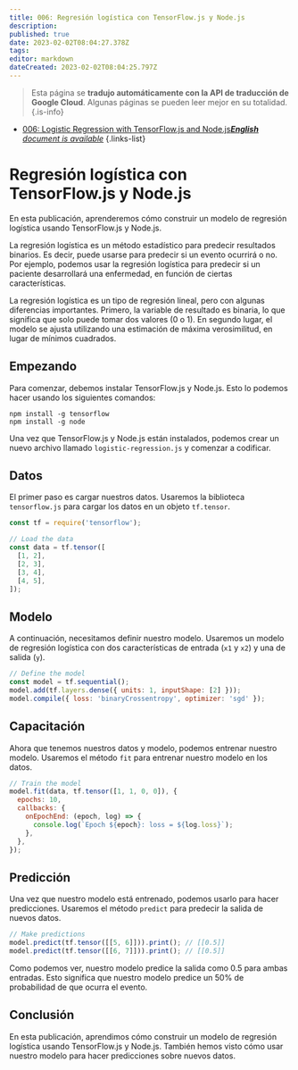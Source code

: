 ```yaml
---
title: 006: Regresión logística con TensorFlow.js y Node.js
description: 
published: true
date: 2023-02-02T08:04:27.378Z
tags: 
editor: markdown
dateCreated: 2023-02-02T08:04:25.797Z
---
```


> Esta página se **tradujo automáticamente con la API de traducción de Google Cloud**.
Algunas páginas se pueden leer mejor en su totalidad.{.is-info}



- [006: Logistic Regression with TensorFlow.js and Node.js***English** document is available*](/en/Knowledge-base/TensorFlow-js/Learning/006-logistic-regression-with-tensorflow-js-and-node-js)
{.links-list}


# Regresión logística con TensorFlow.js y Node.js

En esta publicación, aprenderemos cómo construir un modelo de regresión logística usando TensorFlow.js y Node.js.

La regresión logística es un método estadístico para predecir resultados binarios. Es decir, puede usarse para predecir si un evento ocurrirá o no. Por ejemplo, podemos usar la regresión logística para predecir si un paciente desarrollará una enfermedad, en función de ciertas características.

La regresión logística es un tipo de regresión lineal, pero con algunas diferencias importantes. Primero, la variable de resultado es binaria, lo que significa que solo puede tomar dos valores (0 o 1). En segundo lugar, el modelo se ajusta utilizando una estimación de máxima verosimilitud, en lugar de mínimos cuadrados.

## Empezando

Para comenzar, debemos instalar TensorFlow.js y Node.js. Esto lo podemos hacer usando los siguientes comandos:

```
npm install -g tensorflow
npm install -g node
```

Una vez que TensorFlow.js y Node.js están instalados, podemos crear un nuevo archivo llamado `logistic-regression.js` y comenzar a codificar.

## Datos

El primer paso es cargar nuestros datos. Usaremos la biblioteca `tensorflow.js` para cargar los datos en un objeto `tf.tensor`.

```javascript
const tf = require('tensorflow');

// Load the data
const data = tf.tensor([
  [1, 2],
  [2, 3],
  [3, 4],
  [4, 5],
]);
```

## Modelo

A continuación, necesitamos definir nuestro modelo. Usaremos un modelo de regresión logística con dos características de entrada (`x1` y `x2`) y una de salida (`y`).

```javascript
// Define the model
const model = tf.sequential();
model.add(tf.layers.dense({ units: 1, inputShape: [2] }));
model.compile({ loss: 'binaryCrossentropy', optimizer: 'sgd' });
```

## Capacitación

Ahora que tenemos nuestros datos y modelo, podemos entrenar nuestro modelo. Usaremos el método `fit` para entrenar nuestro modelo en los datos.

```javascript
// Train the model
model.fit(data, tf.tensor([1, 1, 0, 0]), {
  epochs: 10,
  callbacks: {
    onEpochEnd: (epoch, log) => {
      console.log(`Epoch ${epoch}: loss = ${log.loss}`);
    },
  },
});
```

## Predicción

Una vez que nuestro modelo está entrenado, podemos usarlo para hacer predicciones. Usaremos el método `predict` para predecir la salida de nuevos datos.

```javascript
// Make predictions
model.predict(tf.tensor([[5, 6]])).print(); // [[0.5]]
model.predict(tf.tensor([[6, 7]])).print(); // [[0.5]]
```

Como podemos ver, nuestro modelo predice la salida como 0.5 para ambas entradas. Esto significa que nuestro modelo predice un 50% de probabilidad de que ocurra el evento.

## Conclusión

En esta publicación, aprendimos cómo construir un modelo de regresión logística usando TensorFlow.js y Node.js. También hemos visto cómo usar nuestro modelo para hacer predicciones sobre nuevos datos.